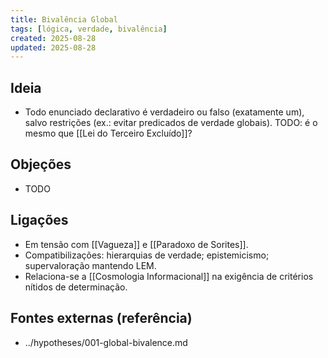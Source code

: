 ```yaml
---
title: Bivalência Global
tags: [lógica, verdade, bivalência]
created: 2025-08-28
updated: 2025-08-28
---
```


## Ideia
- Todo enunciado declarativo é verdadeiro ou falso (exatamente um), salvo restrições (ex.: evitar predicados de verdade globais). TODO: é o mesmo que [[Lei do Terceiro Excluído]]?

## Objeções
* TODO

## Ligações
- Em tensão com [[Vagueza]] e [[Paradoxo de Sorites]].
- Compatibilizações: hierarquias de verdade; epistemicismo; supervaloração mantendo LEM.
- Relaciona-se a [[Cosmologia Informacional]] na exigência de critérios nítidos de determinação.

## Fontes externas (referência)
- ../hypotheses/001-global-bivalence.md

